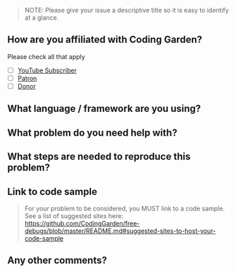 >NOTE: Please give your issue a descriptive title so it is easy to identify at a glance.

## How are you affiliated with Coding Garden?

Please check all that apply

* [ ] [YouTube Subscriber](https://www.youtube.com/codinggardenwithcj?sub_confirmation=1)
* [ ] [Patron](https://www.patreon.com/CodingGardenWithCJ)
* [ ] [Donor](https://streamlabs.com/CodingGardenWithCJ)

## What language / framework are you using?


## What problem do you need help with?


## What steps are needed to reproduce this problem?


## Link to code sample

> For your problem to be considered, you MUST link to a code sample.
> See a list of suggested sites here: https://github.com/CodingGarden/free-debugs/blob/master/README.md#suggested-sites-to-host-your-code-sample

## Any other comments?
